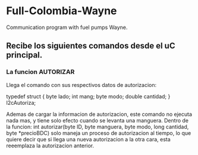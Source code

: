 # Full-Colombia-Wayne
Communication program with fuel pumps Wayne.

## Recibe los siguientes comandos desde el uC principal.

### La funcion AUTORIZAR
Llega el comando con sus respectivos datos de autorizacion:

typedef struct
{
  byte lado;
  int mang;
  byte modo;
  double cantidad;
} I2cAutoriza;

Ademas de cargar la informacion de autorizacion, este comando no ejecuta nada mas, y tiene solo efecto cuando se levanta una manguera.
Dentro de la funcion: int		autorizar(byte ID, byte manguera, byte modo, long cantidad, byte *precioBDC)
solo maneja un proceso de autorizacion al tiempo, lo que quiere decir que si llega una nueva autorizacion a la otra cara, esta reeemplaza la autorizacion anterior.

